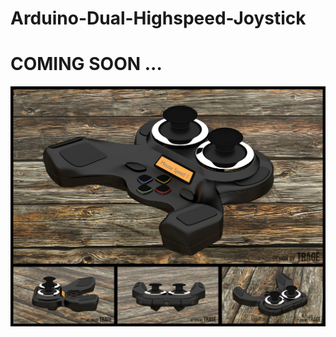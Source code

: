 # Arduino-Dual-Highspeed-Joystick
# COMING SOON ...
![](https://github.com/MTrage/Arduino-Dual-Highspeed-Joystick/blob/master/Dual-Joystick-Preview.jpg)
